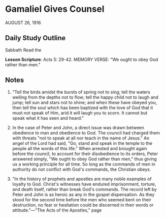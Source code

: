 # Gamaliel Gives Counsel
AUGUST 26, 1916

## Daily Study Outline

Sabbath Read the

**Lesson Scripture**: Acts 5: 29-42. MEMORY VERSE: "We ought to obey God rather than men."

## Notes

1. "Tell the birds amidst the bursts of spring not to sing; tell the waters welling from the depths not to flow; tell the happy child not to laugh and jump; tell sun and stars not to shine; and when these have obeyed you, then tell the soul which has been baptized with the love of God that it must not speak of Him, arid it will laugh you to scorn. It cannot but speak what it has seen and heard."

2. In the case of Peter and John, a direct issue was drawn between obedience to man and obedience to God. The council had charged them with threats "not to speak at all nor teach in the name of Jesus." An angel of the Lord had said, "Go, stand and speak in the temple to the people all the words of this life." When arrested and brought again before the council, to account for their disobedience to its orders, Peter answered simply, "We ought to obey God rather than men," thus giving us a working principle for all time. So long as the commands of men in authority do not conflict with God's commands, the Christian obeys.

3. "In the history of prophets and apostles are many noble examples of loyalty to God. Christ's witnesses have endured imprisonment, torture, and death itself, rather than break God's commands. The record left by Peter and John is as heroic as any in the gospel dispensation. As they stood for the second time before the men who seemed bent on their destruction, no fear or hesitation could be discerned in their words or attitude."—"The Acts of the Apostles," page
